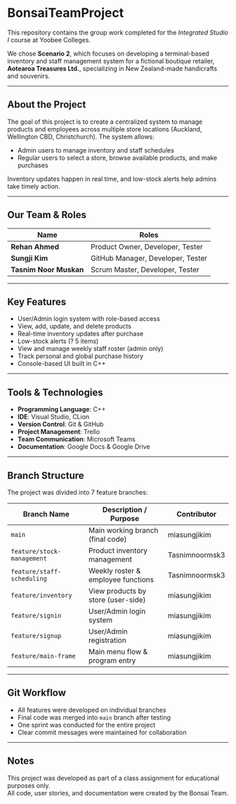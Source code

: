 # BonsaiTeamProject

This repository contains the group work completed for the *Integrated Studio I* course at Yoobee Colleges.

We chose **Scenario 2**, which focuses on developing a terminal-based inventory and staff management system for a fictional boutique retailer, **Aotearoa Treasures Ltd.**, specializing in New Zealand-made handicrafts and souvenirs.

---

## About the Project

The goal of this project is to create a centralized system to manage products and employees across multiple store locations (Auckland, Wellington CBD, Christchurch). The system allows:

- Admin users to manage inventory and staff schedules
- Regular users to select a store, browse available products, and make purchases

Inventory updates happen in real time, and low-stock alerts help admins take timely action.

---

## Our Team & Roles

| Name               | Roles                                |
|--------------------|----------------------------------------|
| **Rehan Ahmed**     | Product Owner, Developer, Tester       |
| **Sungji Kim**      | GitHub Manager, Developer, Tester      |
| **Tasnim Noor Muskan** | Scrum Master, Developer, Tester     |

---

## Key Features

- User/Admin login system with role-based access
- View, add, update, and delete products
- Real-time inventory updates after purchase
- Low-stock alerts (? 5 items)
- View and manage weekly staff roster (admin only)
- Track personal and global purchase history
- Console-based UI built in C++

---

## Tools & Technologies

- **Programming Language**: C++
- **IDE**: Visual Studio, CLion
- **Version Control**: Git & GitHub
- **Project Management**: Trello
- **Team Communication**: Microsoft Teams
- **Documentation**: Google Docs & Google Drive

---

## Branch Structure

The project was divided into 7 feature branches:

| Branch Name             | Description / Purpose              | Contributor        |
|-------------------------|-------------------------------------|--------------------|
| `main`                  | Main working branch (final code)    | miasungjikim       |
| `feature/stock-management` | Product inventory management       | Tasnimnoormsk3     |
| `feature/staff-scheduling` | Weekly roster & employee functions | Tasnimnoormsk3     |
| `feature/inventory`     | View products by store (user-side)  | miasungjikim       |
| `feature/signin`        | User/Admin login system             | miasungjikim       |
| `feature/signup`        | User/Admin registration             | miasungjikim       |
| `feature/main-frame`    | Main menu flow & program entry      | miasungjikim       |


---

## Git Workflow

- All features were developed on individual branches
- Final code was merged into `main` branch after testing
- One sprint was conducted for the entire project
- Clear commit messages were maintained for collaboration

---

## Notes

This project was developed as part of a class assignment for educational purposes only.  
All code, user stories, and documentation were created by the Bonsai Team.

